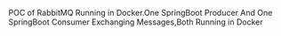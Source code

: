 POC of RabbitMQ Running in Docker.One SpringBoot Producer And One SpringBoot Consumer Exchanging Messages,Both Running in Docker
